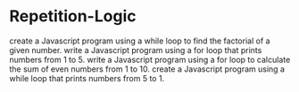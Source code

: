 # Repetition-Logic
create a Javascript program using a while loop to find the factorial of a given number.
write a Javascript program using a for loop that prints numbers from 1 to 5.
write a Javascript program using a for loop to calculate the sum of even numbers from 1 to 10.
create a Javascript program using a while loop that prints numbers from 5 to 1.

